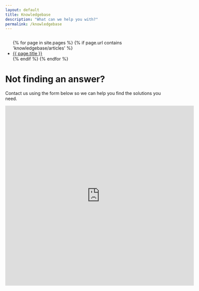 ```yaml
---
layout: default
title: Knowledgebase
description: "What can we help you with?"
permalink: /knowledgebase
---
```

<script async src="https://cse.google.com/cse.js?cx=04fdfc9660334472b">
</script>
<div style="display: flex; justify-content: center; align-items: center;" class="gcse-search"></div>

<ul>
{% for page in site.pages %}
  {% if page.url contains 'knowledgebase/articles' %}
    <li>
        <a href="{{ page.url }}">{{ page.title }}</a>
   </li>
  {% endif %}
{% endfor %}
</ul>

# Not finding an answer?
Contact us using the form below so we can help you find the solutions you need.
<iframe id="zsfeedbackFrame" width="597" height="570" name="zsfeedbackFrame" scrolling="no" allowtransparency="false" frameborder="0" border="0" src="https://desk.zoho.com/support/fbw?formType=AdvancedWebForm&fbwId=edbsn07d9fdd4e12773dbd9a3c97b8f3737f9397ad99bb9bcc64a9a74c43a7bdcaffc&xnQsjsdp=edbsn985658d4d12fc76710881ada8b2e2bac&mode=showNewWidget&displayType=iframe"></iframe>
